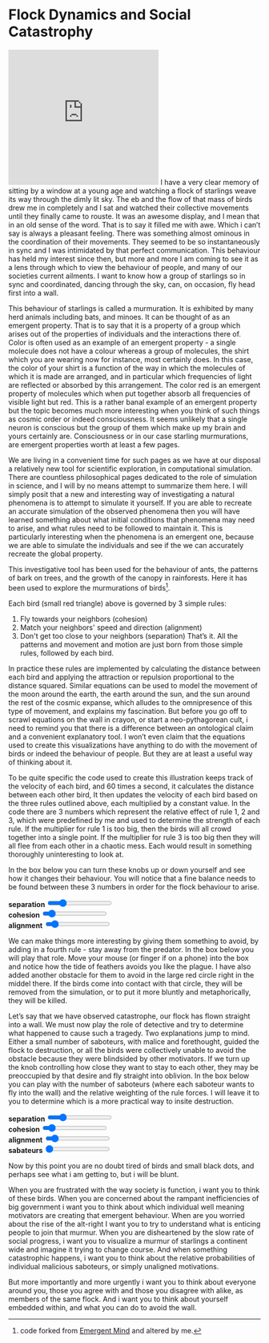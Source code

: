 # Flock Dynamics and Social Catastrophy 

<div class=panel>
<script src="./simulation/application.js"></script>
<link href="./simulation/boids.css" media="screen" rel="stylesheet">
<script src="./simulation/canvas_init.js"></script>
<script src="./simulation/vector.js"></script>
<script src="./simulation/boid.js"></script>
<script src="./simulation/simulation.js"></script>
<script src="./simulation/boids.js"></script>
<script src="./simulation/obstacle.js"></script>
<iframe src="https://giphy.com/embed/o9QZ9O8CmdZAs" height="270" frameBorder="0" class="giphy-embed" allowFullScreen></iframe>
I have a very clear memory of sitting by a window at a young age and watching a flock of starlings weave its way through the dimly lit sky. The eb and the flow of that mass of birds drew me in completely and I sat and watched their collective movements until they finally came to rouste. It was an awesome display, and I mean that in an old sense of the word. That is to say it filled me with awe. Which i can’t say is always a pleasant feeling. There was something almost ominous in the coordination of their movements. They seemed to be so instantaneously in sync and I was intimidated by that perfect communication. This behaviour has held my interest since then, but more and more I am coming to see it as a lens through which to view the behaviour of people, and many of our societies current ailments. I want to know how a group of starlings so in sync and coordinated, dancing through the sky, can, on occasion, fly head first into a wall.

This behaviour of starlings is called a murmuration. It is exhibited by many herd animals including bats, and minoes. It can be thought of as an emergent property. That is to say that it is a property of a group which arises out of the properties of individuals and the interactions there of. Color is often used as an example of an emergent property -  a single molecule does not have a colour whereas a group of molecules, the shirt which you are wearing now for instance, most certainly does. In this case, the color of your shirt is a function of the way in which the molecules of which it is made are arranged, and in particular which frequencies of light are reflected or absorbed by this arrangement. The color red is an emergent property of molecules which when put together absorb all frequencies of visible light but red. This is a rather banal example of an emergent property but the topic becomes much more interesting when you think of such things as cosmic order or indeed consciousness. It seems unlikely that a single neuron is conscious but the group of them which make up my brain and yours certainly are. Consciousness or in our case starling murmurations, are emergent properties worth at least a few pages. 

We are living in a convenient time for such pages as we have at our disposal a relatively new tool for scientific exploration, in computational simulation. There are countless philosophical pages dedicated to the role of simulation in science, and I will by no means attempt to summarize them here. I will simply posit that a new and interesting way of investigating a natural phenomena is to attempt to simulate it yourself. If you are able to recreate an accurate simulation of the observed phenomena then you will have learned something about what initial conditions that phenomena may need to arise, and what rules need to be followed to maintain it. This is particularly interesting when the phenomena is an emergent one, because we are able to simulate the individuals and see if the we can accurately recreate the global property.  

<canvas id="boids1" class="unselectable"></canvas>

This investigative tool has been used for the behaviour of ants, the patterns of bark on trees, and the growth of the canopy in rainforests. Here it has been used to explore the murmurations of birds[^1].

[^1]:code forked from [Emergent Mind](http://www.emergentmind.com/boids) and altered by me.

Each bird (small red triangle) above is governed by 3 simple rules: 
1. Fly towards your neighbors (cohesion)
2. Match your neighbors' speed and direction (alignment)
3. Don't get too close to your neighbors (separation)
That’s it. All the patterns and movement and motion are just born from those simple rules, followed by each bird.

In practice these rules are implemented by calculating the distance between each bird and applying the attraction or repulsion proportional to the distance squared. Similar equations can be used to model the movement of the moon around the earth, the earth around the sun, and the sun around the rest of the cosmic expanse, which alludes to the omnipresence of this type of movement, and explains my fascination. But before you go off to scrawl equations on the wall in crayon, or start a neo-pythagorean cult, i need to remind you that there is a difference between an ontological claim and a convenient explanatory tool. I won’t even claim that the equations used to create this visualizations have anything to do with the movement of birds or indeed the behaviour of people. But they are at least a useful way of thinking about it. 

To be quite specific the code used to create this illustration keeps track of the velocity of each bird, and 60 times a second, it calculates the distance between each other bird,
It then updates the velocity of each bird based on the three rules outlined above, each multiplied by a constant value. In the code there are 3 numbers which represent the relative effect of rule 1, 2 and 3, which were predefined by me and used to determine the strength of each rule. If the multiplier for rule 1 is too big, then the birds will all crowd together into a single point. If the multiplier for rule 3 is too big then they will all flee from each other in a chaotic mess. Each would result in something thoroughly uninteresting to look at. 

In the box below you can turn these knobs up or down yourself and see how it changes their behaviour. You will notice that a fine balance needs to be found between these 3 numbers in order for the flock behaviour to arise.
<form name = "params" id = "params" >
    <text><b> separation </b></text> <input id="separationMultiplier_boids2" input type="range" name="separationMultiplier" min="0" max="10" value="2" step="0.1"/>
    <br>
    <text><b> cohesion </b></text> <input id="cohesionMultiplier_boids2" input type="range" name="cohesionMultiplier" min="0" max="10" value="1" step="0.1"/>
    <br>
    <text><b> alignment </b></text> <input id="alignmentMultiplier_boids2" input type="range" name="alignmentMultiplier" min="0" max="10" value="1" step="0.1"/>
    <br>
</form>	
<canvas id="boids2" class="unselectable"></canvas>

We can make things more interesting by giving them something to avoid, by adding in a fourth rule - stay away from the predator.  In the box below you will play that role. Move your mouse (or finger if on a phone) into the box and notice how the tide of feathers avoids you like the plague. I have also added another obstacle for them to avoid in the large red circle right in the middel there. If the birds come into contact with that circle, they will be removed from the simulation, or to put it more bluntly and metaphorically, they will be killed.  

<canvas id="boids3" class="unselectable"></canvas>


Let’s say that we have observed catastrophe, our flock has flown straight into a wall. We must now play the role of detective and try to determine what happened to cause such a tragedy. Two explanations jump to mind. Either a small number of saboteurs, with malice and forethought, guided the flock to destruction, or all the birds were collectively unable to avoid the obstacle because they were blindsided by other motivators. If we turn up the knob controlling how close they want to stay to each other, they may be preoccupied by that desire and fly straight into oblivion. In the box below you can play with the number of saboteurs (where each saboteur wants to fly into the wall) and the relative weighting of the rule forces. I will leave it to you to determine which is a more practical way to insite destruction. 

<form name = "params" id = "params" >
    <text><b> separation </b></text> <input id="separationMultiplier_boids4" input type="range" name="separationMultiplier" min="0" max="10" value="2" step="0.1"/>
    <br>
    <text><b> cohesion </b></text> <input id="cohesionMultiplier_boids4" input type="range" name="cohesionMultiplier" min="0" max="10" value="1" step="0.1"/>
    <br>
    <text><b> alignment </b></text> <input id="alignmentMultiplier_boids4" input type="range" name="alignmentMultiplier" min="0" max="10" value="1" step="0.1"/>
    <br>
    <text><b> sabateurs </b></text> <input id="num_sabateurs_boids4" input type="range" name="num_sabateurs" min="0" max="50" value="0" step="1"/>
</form>	
<canvas id="boids4" class="unselectable"></canvas>


Now by this point you are no doubt tired of birds and small black dots, and perhaps see what i am getting to, but i will be blunt.

When you are frustrated with the way society is function, i want you to think of these birds. When you are concerned about the rampant inefficiencies of big government i want you to think about which individual well meaning motivators are creating that emergent behaviour. When are you worried about the rise of the alt-right I want you to try to understand what is enticing people to join that murmur. When you are disheartened by the slow rate of social progress, i want you to visualize a murmur of starlings a continent wide and imagine it trying to change course. And when something catastrophic happens, i want you to think about the relative probabilities of individual malicious saboteurs, or simply unaligned motivations. 

But more importantly and more urgently i want you to think about everyone around you, those you agree with and those you disagree with alike, as members of the same flock. And i want you to think about yourself embedded within, and what you can do to avoid the wall.
</div>

